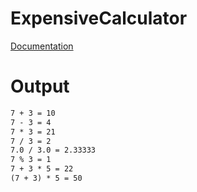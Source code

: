 # ExpensiveCalculator

[Documentation](docs/Chapter1/GameOver/)

# Output
```txt
7 + 3 = 10
7 - 3 = 4
7 * 3 = 21
7 / 3 = 2
7.0 / 3.0 = 2.33333
7 % 3 = 1
7 + 3 * 5 = 22
(7 + 3) * 5 = 50
```